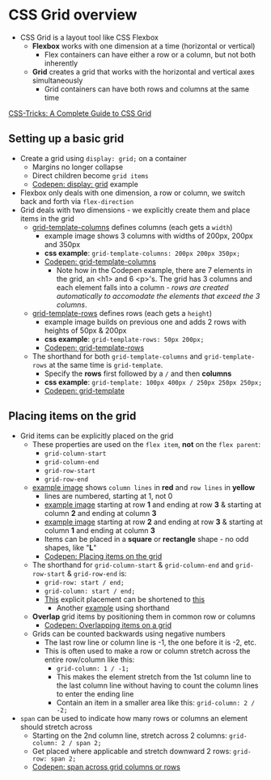 # CSS Grid overview

- CSS Grid is a layout tool like CSS Flexbox
    - __Flexbox__ works with one dimension at a time (horizontal or vertical)
        - Flex containers can have either a row or a column, but not both inherently
    - __Grid__ creates a grid that works with the horizontal and vertical axes simultaneously
        - Grid containers can have both rows and columns at the same time

[CSS-Tricks: A Complete Guide to CSS Grid](https://css-tricks.com/snippets/css/complete-guide-grid/)

## Setting up a basic grid

- Create a grid using `display: grid;` on a container
    - Margins no longer collapse
    - Direct children become `grid items`
    - [Codepen: display: grid](https://codepen.io/vishalicious/pen/qBMdzqW) example
- Flexbox only deals with one dimension, a row or column, we switch back and forth via `flex-direction`
- Grid deals with two dimensions - we explicitly create them and place items in the grid
    - [grid-template-columns](https://github.com/vishalicious213/code-conspectus-v2/blob/main/img/grid-template-columns.jpg) defines columns (each gets a `width`)
        - example image shows 3 columns with widths of 200px, 200px and 350px
        - __css example__: `grid-template-columns: 200px 200px 350px;`
        - [Codepen: grid-template-columns](https://codepen.io/vishalicious/pen/YzOXoaG)
            - Note how in the Codepen example, there are 7 elements in the grid, an \<h1> and 6 \<p>'s. The grid has 3 columns and each element falls into a column - *rows are created automatically to accomodate the elements that exceed the 3 columns*.
    - [grid-template-rows](https://github.com/vishalicious213/code-conspectus-v2/blob/main/img/grid-template-rows.jpg) defines rows (each gets a `height`)
        - example image builds on previous one and adds 2 rows with heights of 50px & 200px
        - __css example__: `grid-template-rows: 50px 200px;`
        - [Codepen: grid-template-rows](https://codepen.io/vishalicious/pen/BaOpjGz)
    - The shorthand for both `grid-template-columns` and `grid-template-rows` at the same time is `grid-template`.
        - Specify the __rows__ first followed by a `/` and then __columns__
        - __css example__: `grid-template: 100px 400px / 250px 250px 250px;`
        - [Codepen: grid-template](https://codepen.io/vishalicious/pen/oNPBbVR)

## Placing items on the grid

- Grid items can be explicitly placed on the grid
    - These properties are used on the `flex item`, __not__ on the `flex parent`:
        - `grid-column-start`
        - `grid-column-end`
        - `grid-row-start`
        - `grid-row-end`
    - [example image](https://github.com/vishalicious213/code-conspectus-v2/blob/main/img/grid-template-columns-and-rows.jpg) shows `column lines` in __red__ and `row lines` in __yellow__
        - lines are numbered, starting at 1, not 0
        - [example image](https://github.com/vishalicious213/code-conspectus-v2/blob/main/img/grid-template-placement-1.jpg) starting at row __1__ and ending at row __3__ & starting at column __2__ and ending at column __3__
        - [example image](https://github.com/vishalicious213/code-conspectus-v2/blob/main/img/grid-template-placement-2.jpg) starting at row __2__ and ending at row __3__ & starting at column __1__ and ending at column __3__
        - Items can be placed in a __square__ or __rectangle__ shape - no odd shapes, like "__L__"
        - [Codepen: Placing items on the grid](https://codepen.io/vishalicious/pen/WNgRwJJ)
    - The shorthand for `grid-column-start` & `grid-column-end` and `grid-row-start` & `grid-row-end` is:
        - `grid-row: start / end;`
        - `grid-column: start / end;`
        - [This](https://github.com/vishalicious213/code-conspectus-v2/blob/main/img/grid-template-placement-2.jpg) explicit placement can be shortened to [this](https://github.com/vishalicious213/code-conspectus-v2/blob/main/img/grid-template-placement-3.jpg)
            - Another [example](https://github.com/vishalicious213/code-conspectus-v2/blob/main/img/grid-template-placement-4.jpg) using shorthand
    - __Overlap__ grid items by positioning them in common row or columns
        - [Codepen: Overlapping items on a grid](https://codepen.io/vishalicious/pen/OJoWEdO)
    - Grids can be counted backwards using negative numbers
        - The last row line or column line is -1, the one before it is -2, etc.
        - This is often used to make a row or column stretch across the entire row/column like this:
            - `grid-column: 1 / -1;`
            - This makes the element stretch from the 1st column line to the last column line without having to count the column lines to enter the ending line
            - Contain an item in a smaller area like this: `grid-column: 2 / -2;`
- `span` can be used to indicate how many rows or columns an element should stretch across
    - Starting on the 2nd column line, stretch across 2 columns: `grid-column: 2 / span 2;`
    - Get placed where applicable and stretch downward 2 rows: `grid-row: span 2;`
    - [Codepen: span across grid columns or rows](https://codepen.io/vishalicious/pen/yLxgZaK)